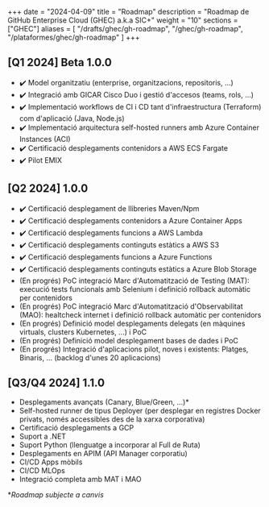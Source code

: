 
+++
date         = "2024-04-09"
title        = "Roadmap"
description  = "Roadmap de GitHub Enterprise Cloud (GHEC) a.k.a SIC+"
weight      = "10"
sections    = ["GHEC"]
aliases = [
    "/drafts/ghec/gh-roadmap",
    "/ghec/gh-roadmap",
    "/plataformes/ghec/gh-roadmap"
]
+++

## [Q1 2024] Beta 1.0.0​

- :heavy_check_mark: Model organitzatiu (enterprise, organitzacions, repositoris, ...)​
- :heavy_check_mark: Integració amb GICAR Cisco Duo i gestió d'accesos (teams, rols, ...)​
- :heavy_check_mark: Implementació workflows de CI i CD tant d'infraestructura (Terraform) com d'aplicació (Java, Node.js)​
- :heavy_check_mark: Implementació arquitectura self-hosted runners amb Azure Container Instances (ACI)​
- :heavy_check_mark: Certificació desplegaments contenidors a AWS ECS Fargate​
- :heavy_check_mark: Pilot EMIX​

## [Q2 2024] 1.0.0​

- :heavy_check_mark: Certificació desplegament de llibreries Maven/Npm​
- :heavy_check_mark: Certificació desplegaments contenidors a Azure Container Apps​
- :heavy_check_mark: Certificació desplegaments funcions a AWS Lambda
- :heavy_check_mark: Certificació desplegaments continguts estàtics a AWS S3
- :heavy_check_mark: Certificació desplegaments funcions a Azure Functions
- :heavy_check_mark: Certificació desplegaments continguts estàtics a Azure Blob Storage​
- (En progrés) PoC integració Marc d'Automatització de Testing (MAT): execució tests funcionals amb Selenium i definició rollback automàtic per contenidors
- (En progrés) PoC integració Marc d'Automatització d'Observabilitat (MAO)​: healtcheck internet i definició rollback automàtic per contenidors
- (En progrés) Definició model desplegaments delegats (en màquines virtuals, clusters Kubernetes, ...) i PoC​
- (En progrés) Definició model desplegament bases de dades i PoC​
- (En progrés) Integració d'aplicacions pilot, noves i existents: Platges, Binaris, ... (backlog d'unes 20 aplicacions)​

## [Q3/Q4 2024] 1.1.0​

- Desplegaments avançats (Canary, Blue/Green, ...)*​
- Self-hosted runner de tipus Deployer (per desplegar en registres Docker privats, només accessibles des de la xarxa corporativa)​
- Certificació desplegaments a GCP​
- Suport a .NET​
- Suport Python (llenguatge a incorporar al Full de Ruta)​
- Desplegaments en APIM (API Manager corporatiu)
- CI/CD Apps mòbils
- CI/CD MLOps
- Integració completa amb MAT i MAO


*_Roadmap subjecte a canvis_